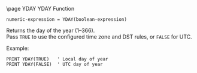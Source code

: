 \page YDAY YDAY Function

```basic
numeric-expression = YDAY(boolean-expression)
```

Returns the day of the year (1–366).  
Pass `TRUE` to use the configured time zone and DST rules, or `FALSE` for UTC.

Example:

```basic
PRINT YDAY(TRUE)   ' Local day of year
PRINT YDAY(FALSE)  ' UTC day of year
```
